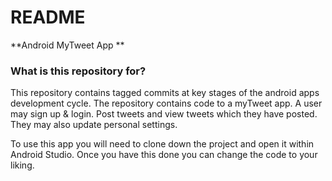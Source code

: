 # README #

**Android MyTweet App
**

### What is this repository for? ###

This repository contains tagged commits at key stages of the android apps development cycle. The repository contains code to a myTweet app. A user may sign up & login. Post tweets and view tweets which they have posted. They may also update personal settings. 

To use this app you will need to clone down the project and open it within Android Studio. Once you have this done you can change the code to your liking. 